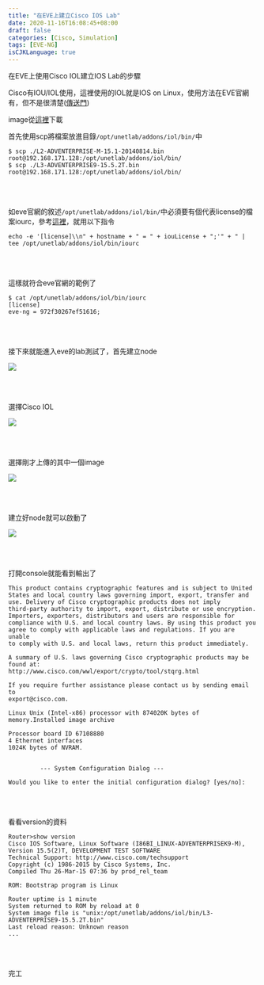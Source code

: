 ```yaml
---
title: "在EVE上建立Cisco IOS Lab"
date: 2020-11-16T16:08:45+08:00
draft: false
categories: [Cisco, Simulation]
tags: [EVE-NG]
isCJKLanguage: true
---
```

在EVE上使用Cisco IOL建立IOS Lab的步驟
<!--more-->
Cisco有IOU/IOL使用，這裡使用的IOL就是IOS on Linux，使用方法在EVE官網有，但不是很清楚(<a href="https:/www.eve-ng.net/index.php/documentation/howtos/howto-add-cisco-iol-ios-on-linux/" target="_blank">傳送門</a>)
  
image從<a href="https://networkhunt.com/download/download-cisco-iou-iol-images/" target="_blank">這裡</a>下載
    
首先使用scp將檔案放進目錄`/opt/unetlab/addons/iol/bin/`中
```
$ scp ./L2-ADVENTERPRISE-M-15.1-20140814.bin root@192.168.171.128:/opt/unetlab/addons/iol/bin/
$ scp ./L3-ADVENTERPRISE9-15.5.2T.bin root@192.168.171.128:/opt/unetlab/addons/iol/bin/
```
<br></br>

如eve官網的敘述`/opt/unetlab/addons/iol/bin/`中必須要有個代表license的檔案iourc，參考<a href="https://gist.github.com/paalfe/8edd82f780c650ae2b4a" target="_blank">這裡</a>，就用以下指令
```
echo -e '[license]\\n" + hostname + " = " + iouLicense + ";'" + " | tee /opt/unetlab/addons/iol/bin/iourc
```
<br></br>

這樣就符合eve官網的範例了
```
$ cat /opt/unetlab/addons/iol/bin/iourc
[license]
eve-ng = 972f30267ef51616;
```
<br></br>

接下來就能進入eve的lab測試了，首先建立node

![](1.PNG)

<br></br>

選擇Cisco IOL

![](2.PNG)

<br></br>

選擇剛才上傳的其中一個image

![](3.PNG)

<br></br>

建立好node就可以啟動了

![](4.PNG)

<br></br>

打開console就能看到輸出了
```
This product contains cryptographic features and is subject to United
States and local country laws governing import, export, transfer and
use. Delivery of Cisco cryptographic products does not imply
third-party authority to import, export, distribute or use encryption.
Importers, exporters, distributors and users are responsible for
compliance with U.S. and local country laws. By using this product you
agree to comply with applicable laws and regulations. If you are unable
to comply with U.S. and local laws, return this product immediately.

A summary of U.S. laws governing Cisco cryptographic products may be found at:
http://www.cisco.com/wwl/export/crypto/tool/stqrg.html

If you require further assistance please contact us by sending email to
export@cisco.com.

Linux Unix (Intel-x86) processor with 874020K bytes of memory.Installed image archive

Processor board ID 67108880
4 Ethernet interfaces
1024K bytes of NVRAM.


         --- System Configuration Dialog ---

Would you like to enter the initial configuration dialog? [yes/no]: 
```
<br></br>

看看version的資料
```
Router>show version
Cisco IOS Software, Linux Software (I86BI_LINUX-ADVENTERPRISEK9-M), Version 15.5(2)T, DEVELOPMENT TEST SOFTWARE
Technical Support: http://www.cisco.com/techsupport
Copyright (c) 1986-2015 by Cisco Systems, Inc.
Compiled Thu 26-Mar-15 07:36 by prod_rel_team

ROM: Bootstrap program is Linux

Router uptime is 1 minute
System returned to ROM by reload at 0
System image file is "unix:/opt/unetlab/addons/iol/bin/L3-ADVENTERPRISE9-15.5.2T.bin"
Last reload reason: Unknown reason
...
```
<br></br>

完工